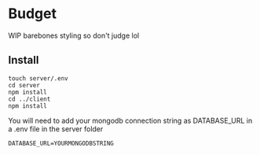 # Budget

WIP barebones styling so don't judge lol

## Install
```
touch server/.env
cd server
npm install
cd ../client
npm install
```

You will need to add your mongodb connection string as DATABASE_URL in a .env file in the server folder
```
DATABASE_URL=YOURMONGODBSTRING
```
